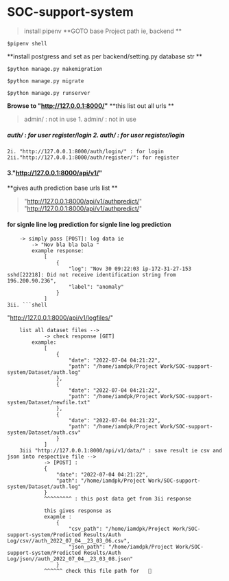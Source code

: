 # SOC-support-system

> install pipenv
**GOTO base Project path ie, backend **
```shell
$pipenv shell 
```
**install postgress and set as per backend/setting.py database str **
```shell
$python manage.py makemigration 
```
```shell
$python manage.py migrate 
```
```shell
$python manage.py runserver 
```
**Browse to  "http://127.0.0.1:8000/"**
**this list out all urls **
> admin/ : not in use 1. admin/ : not in use 
##### auth/ : for user register/login 2. auth/ : for user register/login 
    2i. "http://127.0.0.1:8000/auth/login/" : for login 
    2ii."http://127.0.0.1:8000/auth/register/": for register 
#### 3."http://127.0.0.1:8000/api/v1/" 
**gives auth prediction base urls list **
> "http://127.0.0.1:8000/api/v1/authpredict/"    "http://127.0.0.1:8000/api/v1/authpredict/"
####  for signle line log prediction 	for signle line log prediction 
        -> simply pass [POST]: log data ie 
            -> "Nov bla bla bala "
            example response:
                [
                    {
                        "log": "Nov 30 09:22:03 ip-172-31-27-153 sshd[22218]: Did not receive identification string from 196.200.90.236",
                        "label": "anomaly"
                    }
                ]
    3ii. ```shell
"http://127.0.0.1:8000/api/v1/logfiles/" 
```
	list all dataset files -->
            -> check response [GET] 
        example:
            [
                {
                    "date": "2022-07-04 04:21:22",
                    "path": "/home/iamdpk/Project Work/SOC-support-system/Dataset/auth.log"
                },
                {
                    "date": "2022-07-04 04:21:22",
                    "path": "/home/iamdpk/Project Work/SOC-support-system/Dataset/newfile.txt"
                },
                {
                    "date": "2022-07-04 04:21:22",
                    "path": "/home/iamdpk/Project Work/SOC-support-system/Dataset/auth.csv"
                }
            ]
    3iii "http://127.0.0.1:8000/api/v1/data/" : save result ie csv and json into respective file -->
            -> [POST] :
            {
                "date": "2022-07-04 04:21:22",
                "path": "/home/iamdpk/Project Work/SOC-support-system/Dataset/auth.log"
            }
            ^^^^^^^^^ : this post data get from 3ii response

            this gives response as
            exapmle :
                {
                    "csv_path": "/home/iamdpk/Project Work/SOC-support-system/Predicted Results/Auth Log/csv//auth_2022_07_04__23_03_06.csv",
                    "json_path": "/home/iamdpk/Project Work/SOC-support-system/Predicted Results/Auth Log/json//auth_2022_07_04__23_03_08.json"
                } 
            ^^^^^^ check this file path for   🤔


